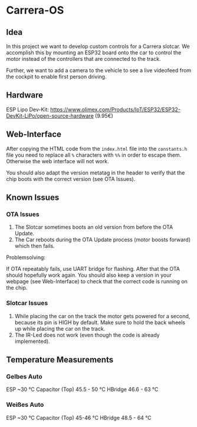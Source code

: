 # Carrera-OS

## Idea

In this project we want to develop custom controls for a Carrera slotcar. We accomplish this by mounting an ESP32 board onto the car to control the motor instead of the controllers that are connected to the track.

Further, we want to add a camera to the vehicle to see a live videofeed from the cockpit to enable first person driving.

## Hardware

ESP Lipo Dev-Kit: https://www.olimex.com/Products/IoT/ESP32/ESP32-DevKit-LiPo/open-source-hardware (9.95€)

## Web-Interface

After copying the HTML code from the `index.html` file into the `constants.h` file you need to replace all `%` characters with `%%` in order to escape them. Otherwise the web interface will not work.

You should also adapt the version metatag in the header to verify that the chip boots with the correct version (see OTA Issues).

## Known Issues

### OTA Issues

1. The Slotcar sometimes boots an old version from before the OTA Update.
2. The Car reboots during the OTA Update process (motor boosts forward) which then fails.

Problemsolving:

If OTA repeatably fails, use UART bridge for flashing. After that the OTA should hopefully work again. You should also keep a version in your webpage (see Web-Interface) to check that the correct code is running on the chip.

### Slotcar Issues

1. While placing the car on the track the motor gets powered for a second, because its pin is HIGH by default. Make sure to hold the back wheels up while placing the car on the track.
2. The IR-Led does not work (even though the code is already implemented).

## Temperature Measurements

### Gelbes Auto

ESP ~30 °C
Capacitor (Top) 45.5 - 50 °C
HBridge 46.6 - 63 °C

### Weißes Auto

ESP ~30 °C
Capacitor (Top) 45-46 °C
HBridge 48.5 - 64 °C